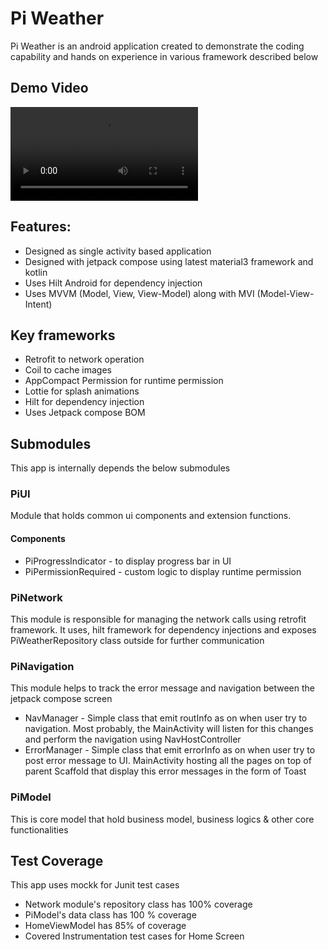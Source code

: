 # Pi Weather 
Pi Weather is an android application created to demonstrate the coding capability and hands on experience in various framework described below

## Demo Video
![PiWeather Demo](https://github.com/piappstudio/PiWeather/blob/master/Demo.mp4)
## Features:
- Designed as single activity based application
- Designed with jetpack compose using latest material3 framework and kotlin
- Uses Hilt Android for dependency injection
- Uses MVVM (Model, View, View-Model) along with MVI (Model-View-Intent)

## Key frameworks
- Retrofit to network operation
- Coil to cache images
- AppCompact Permission for runtime permission
- Lottie for splash animations
- Hilt for dependency injection
- Uses Jetpack compose BOM

## Submodules
This app is internally depends the below submodules
### PiUI 
Module that holds common ui components and extension functions.
#### Components
- PiProgressIndicator - to display progress bar in UI
- PiPermissionRequired - custom logic to display runtime permission
### PiNetwork
This module is responsible for managing the network calls using retrofit framework. 
It uses, hilt framework for dependency injections and exposes PiWeatherRepository class outside for further communication
### PiNavigation
This module helps to track the error message and navigation between the jetpack compose screen
- NavManager - Simple class that emit routInfo as on when user try to navigation. Most probably, the MainActivity will listen for this changes and perform the navigation using NavHostController
- ErrorManager - Simple class that emit errorInfo as on when user try to post error message to UI. MainActivity hosting all the pages on top of parent Scaffold that display this error messages in the form of Toast
### PiModel
This is core model that hold business model, business logics & other core functionalities

## Test Coverage
This app uses mockk for Junit test cases
- Network module's  repository class has 100% coverage
- PiModel's data class has 100 % coverage
- HomeViewModel has 85% of coverage
- Covered Instrumentation test cases for Home Screen